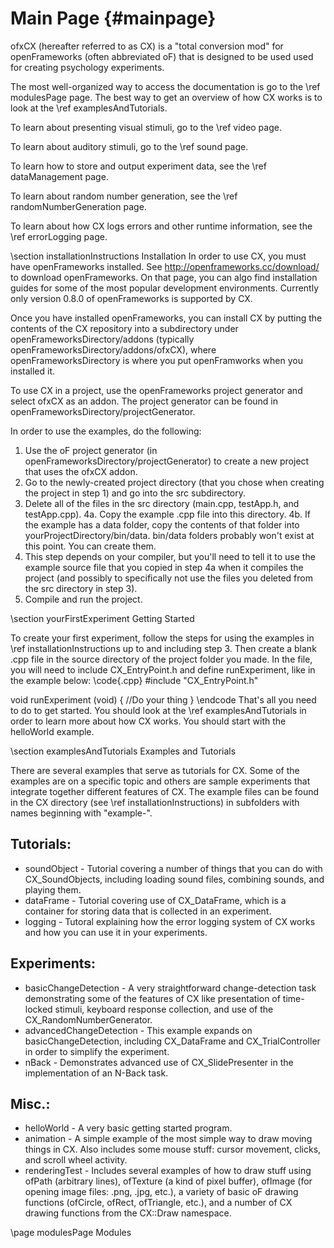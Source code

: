 Main Page                         {#mainpage}
=========

ofxCX (hereafter referred to as CX) is a "total conversion mod" for openFrameworks (often abbreviated oF) that 
is designed to be used used for creating psychology experiments.

The most well-organized way to access the documentation is go to the \ref modulesPage page. The best way to get
an overview of how CX works is to look at the \ref examplesAndTutorials.

To learn about presenting visual stimuli, go to the \ref video page.

To learn about auditory stimuli, go to the \ref sound page.

To learn how to store and output experiment data, see the \ref dataManagement page.

To learn about random number generation, see the \ref randomNumberGeneration page.

To learn about how CX logs errors and other runtime information, see the \ref errorLogging page.


\section installationInstructions Installation
In order to use CX, you must have openFrameworks installed. See http://openframeworks.cc/download/ to download openFrameworks.
On that page, you can algo find installation guides for some of the most popular development environments.
Currently only version 0.8.0 of openFrameworks is supported by CX.

Once you have installed openFrameworks, you can install CX by putting the contents of the CX repository into a subdirectory 
under openFrameworksDirectory/addons (typically openFrameworksDirectory/addons/ofxCX), where openFrameworksDirectory
is where you put openFramworks when you installed it.

To use CX in a project, use the openFrameworks project generator and select ofxCX as an addon. The project generator can
be found in openFrameworksDirectory/projectGenerator.

In order to use the examples, do the following:
1. Use the oF project generator (in openFrameworksDirectory/projectGenerator) to create a new project that uses the ofxCX addon.
2. Go to the newly-created project directory (that you chose when creating the project in step 1) and go into the src subdirectory.
3. Delete all of the files in the src directory (main.cpp, testApp.h, and testApp.cpp).
4a. Copy the example .cpp file into this directory.
4b. If the example has a data folder, copy the contents of that folder into yourProjectDirectory/bin/data. bin/data folders probably won't 
exist at this point. You can create them.
5. This step depends on your compiler, but you'll need to tell it to use the example source file that you copied in step 4a
when it compiles the project (and possibly to specifically not use the files you deleted from the src directory in step 3).
6. Compile and run the project.



\section yourFirstExperiment Getting Started

To create your first experiment, follow the steps for using the examples in \ref installationInstructions up to and including step 3. Then create a blank .cpp file in the source directory of the project folder you made. In the file, you will need to include CX_EntryPoint.h and define runExperiment, like in the example below:
\code{.cpp}
#include "CX_EntryPoint.h"

void runExperiment (void) {
	//Do your thing
}
\endcode
That's all you need to do to get started. You should look at the \ref examplesAndTutorials in order to learn more about how CX works. You should start with the helloWorld example.

\section examplesAndTutorials Examples and Tutorials

There are several examples that serve as tutorials for CX. Some of the examples are on a specific topic and others 
are sample experiments that integrate together different features of CX. The example files can be found in the CX
directory (see \ref installationInstructions) in subfolders with names beginning with "example-".

Tutorials:
-----------------------
+ soundObject - Tutorial covering a number of things that you can do with CX_SoundObjects, including loading sound 
files, combining sounds, and playing them.
+ dataFrame - Tutorial covering use of CX_DataFrame, which is a container for storing data that is collected in an experiment.
+ logging - Tutoral explaining how the error logging system of CX works and how you can use it in your experiments.

Experiments:
------------------------
+ basicChangeDetection - A very straightforward change-detection task demonstrating some of the features of CX 
like presentation of time-locked stimuli, keyboard response collection, and use of the CX_RandomNumberGenerator.
+ advancedChangeDetection - This example expands on basicChangeDetection, including CX_DataFrame and CX_TrialController 
in order to simplify the experiment.
+ nBack - Demonstrates advanced use of CX_SlidePresenter in the implementation of an N-Back task.

Misc.:
-----------------------
+ helloWorld - A very basic getting started program.
+ animation - A simple example of the most simple way to draw moving things in CX. Also includes some mouse stuff: 
cursor movement, clicks, and scroll wheel activity.
+ renderingTest - Includes several examples of how to draw stuff using ofPath (arbitrary lines), ofTexture (a kind 
of pixel buffer), ofImage (for opening image files: .png, .jpg, etc.), a variety of basic oF drawing functions 
(ofCircle, ofRect, ofTriangle, etc.), and a number of CX drawing functions from the CX::Draw namespace.



\page modulesPage Modules






